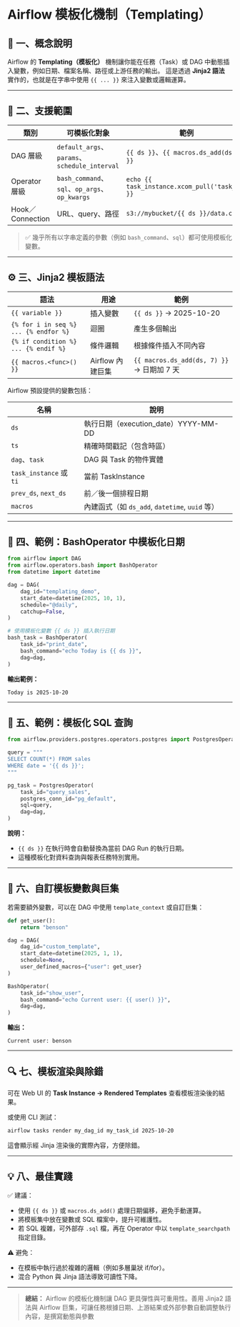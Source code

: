 # Airflow 模板化機制（Templating）

## 🧭 一、概念說明

Airflow 的 **Templating（模板化）** 機制讓你能在任務（Task）或 DAG 中動態插入變數，例如日期、檔案名稱、路徑或上游任務的輸出。
這是透過 **Jinja2 語法** 實作的，也就是在字串中使用 `{{ ... }}` 來注入變數或邏輯運算。

---

## 🧩 二、支援範圍

| 類別              | 可模板化對象                                      | 範例                                             |
| --------------- | ------------------------------------------- | ---------------------------------------------- |
| DAG 層級          | `default_args`、`params`、`schedule_interval` | `{{ ds }}`、`{{ macros.ds_add(ds, 1) }}`        |
| Operator 層級     | `bash_command`、`sql`、`op_args`、`op_kwargs`  | `echo {{ task_instance.xcom_pull('task_a') }}` |
| Hook／Connection | URL、query、路徑                                | `s3://mybucket/{{ ds }}/data.csv`              |

> ✅ 幾乎所有以字串定義的參數（例如 `bash_command`、`sql`）都可使用模板化變數。

---

## ⚙️ 三、Jinja2 模板語法

| 語法                                    | 用途           | 範例                                     |
| ------------------------------------- | ------------ | -------------------------------------- |
| `{{ variable }}`                      | 插入變數         | `{{ ds }}` → 2025-10-20                |
| `{% for i in seq %} ... {% endfor %}` | 迴圈           | 產生多個輸出                                 |
| `{% if condition %} ... {% endif %}`  | 條件邏輯         | 根據條件插入不同內容                             |
| `{{ macros.<func>() }}`               | Airflow 內建巨集 | `{{ macros.ds_add(ds, 7) }}` → 日期加 7 天 |

Airflow 預設提供的變數包括：

| 名稱                     | 說明                                     |
| ---------------------- | -------------------------------------- |
| `ds`                   | 執行日期（execution_date）YYYY-MM-DD         |
| `ts`                   | 精確時間戳記（包含時區）                           |
| `dag`、`task`           | DAG 與 Task 的物件實體                       |
| `task_instance` 或 `ti` | 當前 TaskInstance                        |
| `prev_ds`, `next_ds`   | 前／後一個排程日期                              |
| `macros`               | 內建函式（如 `ds_add`, `datetime`, `uuid` 等） |

---

## 🧪 四、範例：BashOperator 中模板化日期

```python
from airflow import DAG
from airflow.operators.bash import BashOperator
from datetime import datetime

dag = DAG(
    dag_id="templating_demo",
    start_date=datetime(2025, 10, 1),
    schedule="@daily",
    catchup=False,
)

# 使用模板化變數 {{ ds }} 插入執行日期
bash_task = BashOperator(
    task_id="print_date",
    bash_command="echo Today is {{ ds }}",
    dag=dag,
)
```

**輸出範例：**

```
Today is 2025-10-20
```

---

## 🧩 五、範例：模板化 SQL 查詢

```python
from airflow.providers.postgres.operators.postgres import PostgresOperator

query = """
SELECT COUNT(*) FROM sales
WHERE date = '{{ ds }}';
"""

pg_task = PostgresOperator(
    task_id="query_sales",
    postgres_conn_id="pg_default",
    sql=query,
    dag=dag,
)
```

**說明：**

* `{{ ds }}` 在執行時會自動替換為當前 DAG Run 的執行日期。
* 這種模板化對資料查詢與報表任務特別實用。

---

## 🧠 六、自訂模板變數與巨集

若需要額外變數，可以在 DAG 中使用 `template_context` 或自訂巨集：

```python
def get_user():
    return "benson"

dag = DAG(
    dag_id="custom_template",
    start_date=datetime(2025, 1, 1),
    schedule=None,
    user_defined_macros={"user": get_user}
)

BashOperator(
    task_id="show_user",
    bash_command="echo Current user: {{ user() }}",
    dag=dag,
)
```

**輸出：**

```
Current user: benson
```

---

## 🔍 七、模板渲染與除錯

可在 Web UI 的 **Task Instance → Rendered Templates** 查看模板渲染後的結果。

或使用 CLI 測試：

```bash
airflow tasks render my_dag_id my_task_id 2025-10-20
```

這會顯示經 Jinja 渲染後的實際內容，方便除錯。

---

## 💡 八、最佳實踐

✅ 建議：

* 使用 `{{ ds }}` 或 `macros.ds_add()` 處理日期偏移，避免手動運算。
* 將模板集中放在變數或 SQL 檔案中，提升可維護性。
* 若 SQL 複雜，可外部存 `.sql` 檔，再在 Operator 中以 `template_searchpath` 指定目錄。

⚠️ 避免：

* 在模板中執行過於複雜的邏輯（例如多層巢狀 if/for）。
* 混合 Python 與 Jinja 語法導致可讀性下降。

---

> **總結：** Airflow 的模板化機制讓 DAG 更具彈性與可重用性。善用 Jinja2 語法與 Airflow 巨集，可讓任務根據日期、上游結果或外部參數自動調整執行內容，是撰寫動態與參數

